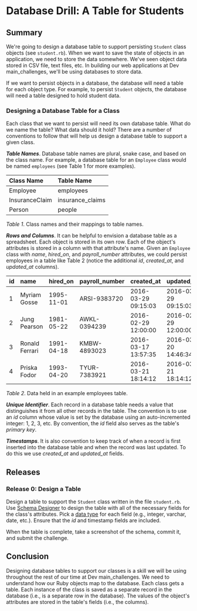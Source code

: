 # Database Drill: A Table for Students 
 

## Summary
We're going to design a database table to support persisting `Student` class objects (see `student.rb`).  When we want to save the state of objects in an application, we need to store the data somewhere.  We've seen object data stored in CSV file, text files, etc.  In building our web applications at Dev main_challenges, we'll be using databases to store data.

If we want to persist objects in a database, the database will need a table for each object type.  For example, to persist `Student` objects, the database will need a table designed to hold student data.


### Designing a Database Table for a Class
Each class that we want to persist will need its own database table.  What do we name the table?  What data should it hold?  There are a number of conventions to follow that will help us design a database table to support a given class.

***Table Names***.  Database table names are plural, snake case, and based on the class name.  For example, a database table for an `Employee` class would be named `employees` (see Table 1 for more examples).

| Class Name     | Table Name       |
| :------------- | :---------       |
| Employee       | employees        |
| InsuranceClaim | insurance_claims |
| Person         | people           |

*Table 1*.  Class names and their mappings to table names.

***Rows and Columns***.  It can be helpful to envision a database table as a spreadsheet.  Each object is stored in its own row.  Each of the object's attributes is stored in a column with that attribute's name.  Given an `Employee` class with *name*, *hired_on*, and *payroll_number* attributes, we could persist employees in a table like Table 2 (notice the additional *id*, *created_at*, and *updated_at* columns).

| id  | name           | hired_on   | payroll_number | created_at          | updated_at          |
| :-- | :------------- | :--------- | :------------- | :------------------ | :------------------ |
| 1   | Myriam Gosse   | 1995-11-01 | ARSI-9383720   | 2016-03-29 09:15:03 | 2016-03-29 09:15:03 |
| 2   | Jung Pearson   | 1981-05-22 | AWKL-0394239   | 2016-02-29 12:00:00 | 2016-02-29 12:00:00 |
| 3   | Ronald Ferrari | 1991-04-18 | KMBW-4893023   | 2016-03-17 13:57:35 | 2016-03-20 14:46:34 |
| 4   | Priska Fodor   | 1993-04-20 | TYUR-7383921   | 2016-03-21 18:14:12 | 2016-03-21 18:14:12 |

*Table 2*.  Data held in an example employees table.


***Unique Identifier***.  Each record in a database table needs a value that distinguishes it from all other records in the table.  The convention is to use an *id* column whose value is set by the database using an auto-incremented integer:  1, 2, 3, etc.  By convention, the *id* field also serves as the table's *primary key*.


***Timestamps***.  It is also convention to keep track of when a record is first inserted into the database table and when the record was last updated.  To do this we use *created_at* and *updated_at* fields.


## Releases
### Release 0: Design a Table
Design a table to support the `Student` class written in the file `student.rb`.  Use [Schema Designer](https://schemadesigner.devmain_challenges.com/) to design the table with all of the necessary fields for the class's attributes.  Pick a [data type](http://www.w3schools.com/sql/sql_datatypes_general.asp) for each field (e.g., integer, varchar, date, etc.).  Ensure that the *id* and timestamp fields are included.

When the table is complete, take a screenshot of the schema, commit it, and submit the challenge.

## Conclusion
Designing database tables to support our classes is a skill we will be using throughout the rest of our time at Dev main_challenges.  We need to understand how our Ruby objects map to the database.  Each class gets a table.  Each instance of the class is saved as a separate record in the database (i.e., is a separate row in the database).  The values of the object's attributes are stored in the table's fields (i.e., the columns).
